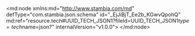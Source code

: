 <?xml version="1.0" encoding="UTF-8"?>
<md:node xmlns:md="http://www.stambia.com/md" defType="com.stambia.json.schema" id="_EjJiBjT_Ee2b_KGwvQpohQ" md:ref="resource.tech#UUID_TECH_JSON1?fileId=UUID_TECH_JSON1$type=tech$name=json?" internalVersion="v1.0.0">
  <node defType="com.stambia.json.rootObject" id="_EjJiBzT_Ee2b_KGwvQpohQ" name="CustomerDetails">
    <attribute defType="com.stambia.json.rootObject.encoding" id="_EjJiCDT_Ee2b_KGwvQpohQ" value="UTF-8"/>
    <attribute defType="com.stambia.json.rootObject.reverseJsonSchemaFilePath" id="_EjJiCTT_Ee2b_KGwvQpohQ" value="C:\semarchy_wks_DEV_Training\Training\Files_In\Json\customerDetails.jsonschema"/>
    <node defType="com.stambia.json.array" id="_EjJiCjT_Ee2b_KGwvQpohQ" name="customer_list">
      <node defType="com.stambia.json.object" id="_EjJiCzT_Ee2b_KGwvQpohQ" name="CustomerList">
        <node defType="com.stambia.json.value" id="_EjJiDDT_Ee2b_KGwvQpohQ" name="firstName">
          <attribute defType="com.stambia.json.value.type" id="_EjJiDTT_Ee2b_KGwvQpohQ" value="string"/>
        </node>
        <node defType="com.stambia.json.value" id="_EjJiDjT_Ee2b_KGwvQpohQ" name="lastName">
          <attribute defType="com.stambia.json.value.type" id="_EjJiDzT_Ee2b_KGwvQpohQ" value="string"/>
        </node>
        <node defType="com.stambia.json.array" id="_EjJiEDT_Ee2b_KGwvQpohQ" name="address">
          <node defType="com.stambia.json.object" id="_EjJiETT_Ee2b_KGwvQpohQ" name="Address">
            <node defType="com.stambia.json.value" id="_EjJiEjT_Ee2b_KGwvQpohQ" name="streetAddress">
              <attribute defType="com.stambia.json.value.type" id="_EjJiEzT_Ee2b_KGwvQpohQ" value="string"/>
            </node>
            <node defType="com.stambia.json.value" id="_EjJiFDT_Ee2b_KGwvQpohQ" name="city">
              <attribute defType="com.stambia.json.value.type" id="_EjJiFTT_Ee2b_KGwvQpohQ" value="string"/>
            </node>
            <node defType="com.stambia.json.value" id="_EjJiFjT_Ee2b_KGwvQpohQ" name="state">
              <attribute defType="com.stambia.json.value.type" id="_EjJiFzT_Ee2b_KGwvQpohQ" value="string"/>
            </node>
            <node defType="com.stambia.json.value" id="_EjJiGDT_Ee2b_KGwvQpohQ" name="postalCode">
              <attribute defType="com.stambia.json.value.type" id="_EjJiGTT_Ee2b_KGwvQpohQ" value="string"/>
            </node>
          </node>
        </node>
        <node defType="com.stambia.json.array" id="_EjJiGjT_Ee2b_KGwvQpohQ" name="phoneNumber">
          <node defType="com.stambia.json.object" id="_EjJiGzT_Ee2b_KGwvQpohQ" name="PhoneNumber">
            <node defType="com.stambia.json.value" id="_EjJiHDT_Ee2b_KGwvQpohQ" name="type">
              <attribute defType="com.stambia.json.value.type" id="_EjJiHTT_Ee2b_KGwvQpohQ" value="string"/>
            </node>
            <node defType="com.stambia.json.value" id="_EjJiHjT_Ee2b_KGwvQpohQ" name="number">
              <attribute defType="com.stambia.json.value.type" id="_EjKJADT_Ee2b_KGwvQpohQ" value="string"/>
            </node>
          </node>
        </node>
      </node>
    </node>
  </node>
</md:node>